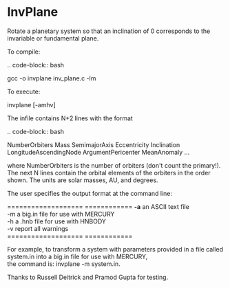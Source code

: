 InvPlane
========

Rotate a planetary system so that an inclination of 0 corresponds to the invariable or fundamental plane.



To compile: 

.. code-block:: bash

  gcc -o invplane inv_plane.c -lm
                                                                   
To execute:

  invplane [-amhv] <infile>

The infile  contains N+2 lines with the format

.. code-block:: bash

  NumberOrbiters
  Mass SemimajorAxis Eccentricity Inclination LongitudeAscendingNode ArgumentPericenter MeanAnomaly
  ...
  
where NumberOrbiters is the number of orbiters (don't count the primary!). The next N lines contain the orbital elements of the orbiters in the order shown. The units are solar masses, AU, and degrees.                                                       
                                                                   
The user specifies the output format at the command line: 

===================   ============
**-a**         an ASCII text file                                            
-m         a big.in file for use with MERCURY                            
-h         a .hnb file for use with HNBODY                               
-v         report all warnings                                           
===================   ============


For example, to transform a system with parameters provided in a file called system.in into a big.in file for use with MERCURY,     
the command is: invplane -m system.in.                             
                                                                   
Thanks to Russell Deitrick and Pramod Gupta for testing.  
